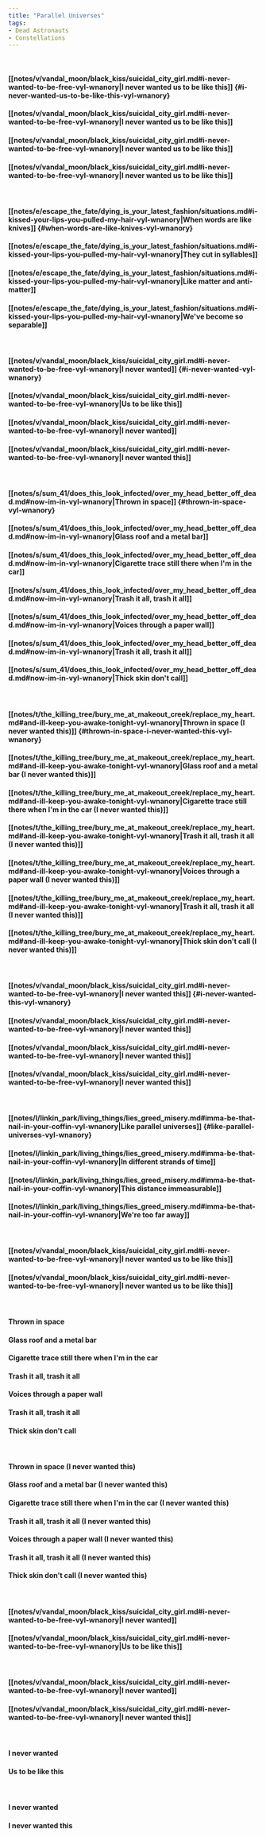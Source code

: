 ```yaml
---
title: "Parallel Universes"
tags:
- Dead Astronauts
- Constellations
---
```

&nbsp;
#### [[notes/v/vandal_moon/black_kiss/suicidal_city_girl.md#i-never-wanted-to-be-free-vyl-wnanory|I never wanted us to be like this]] {#i-never-wanted-us-to-be-like-this-vyl-wnanory}
#### [[notes/v/vandal_moon/black_kiss/suicidal_city_girl.md#i-never-wanted-to-be-free-vyl-wnanory|I never wanted us to be like this]]
#### [[notes/v/vandal_moon/black_kiss/suicidal_city_girl.md#i-never-wanted-to-be-free-vyl-wnanory|I never wanted us to be like this]]
#### [[notes/v/vandal_moon/black_kiss/suicidal_city_girl.md#i-never-wanted-to-be-free-vyl-wnanory|I never wanted us to be like this]]
&nbsp;
#### [[notes/e/escape_the_fate/dying_is_your_latest_fashion/situations.md#i-kissed-your-lips-you-pulled-my-hair-vyl-wnanory|When words are like knives]] {#when-words-are-like-knives-vyl-wnanory}
#### [[notes/e/escape_the_fate/dying_is_your_latest_fashion/situations.md#i-kissed-your-lips-you-pulled-my-hair-vyl-wnanory|They cut in syllables]]
#### [[notes/e/escape_the_fate/dying_is_your_latest_fashion/situations.md#i-kissed-your-lips-you-pulled-my-hair-vyl-wnanory|Like matter and anti-matter]]
#### [[notes/e/escape_the_fate/dying_is_your_latest_fashion/situations.md#i-kissed-your-lips-you-pulled-my-hair-vyl-wnanory|We've become so separable]]
&nbsp;
#### [[notes/v/vandal_moon/black_kiss/suicidal_city_girl.md#i-never-wanted-to-be-free-vyl-wnanory|I never wanted]] {#i-never-wanted-vyl-wnanory}
#### [[notes/v/vandal_moon/black_kiss/suicidal_city_girl.md#i-never-wanted-to-be-free-vyl-wnanory|Us to be like this]]
#### [[notes/v/vandal_moon/black_kiss/suicidal_city_girl.md#i-never-wanted-to-be-free-vyl-wnanory|I never wanted]]
#### [[notes/v/vandal_moon/black_kiss/suicidal_city_girl.md#i-never-wanted-to-be-free-vyl-wnanory|I never wanted this]]
&nbsp;
#### [[notes/s/sum_41/does_this_look_infected/over_my_head_better_off_dead.md#now-im-in-vyl-wnanory|Thrown in space]] {#thrown-in-space-vyl-wnanory}
#### [[notes/s/sum_41/does_this_look_infected/over_my_head_better_off_dead.md#now-im-in-vyl-wnanory|Glass roof and a metal bar]]
#### [[notes/s/sum_41/does_this_look_infected/over_my_head_better_off_dead.md#now-im-in-vyl-wnanory|Cigarette trace still there when I'm in the car]]
#### [[notes/s/sum_41/does_this_look_infected/over_my_head_better_off_dead.md#now-im-in-vyl-wnanory|Trash it all, trash it all]]
#### [[notes/s/sum_41/does_this_look_infected/over_my_head_better_off_dead.md#now-im-in-vyl-wnanory|Voices through a paper wall]]
#### [[notes/s/sum_41/does_this_look_infected/over_my_head_better_off_dead.md#now-im-in-vyl-wnanory|Trash it all, trash it all]]
#### [[notes/s/sum_41/does_this_look_infected/over_my_head_better_off_dead.md#now-im-in-vyl-wnanory|Thick skin don't call]]
&nbsp;
#### [[notes/t/the_killing_tree/bury_me_at_makeout_creek/replace_my_heart.md#and-ill-keep-you-awake-tonight-vyl-wnanory|Thrown in space (I never wanted this)]] {#thrown-in-space-i-never-wanted-this-vyl-wnanory}
#### [[notes/t/the_killing_tree/bury_me_at_makeout_creek/replace_my_heart.md#and-ill-keep-you-awake-tonight-vyl-wnanory|Glass roof and a metal bar (I never wanted this)]]
#### [[notes/t/the_killing_tree/bury_me_at_makeout_creek/replace_my_heart.md#and-ill-keep-you-awake-tonight-vyl-wnanory|Cigarette trace still there when I'm in the car (I never wanted this)]]
#### [[notes/t/the_killing_tree/bury_me_at_makeout_creek/replace_my_heart.md#and-ill-keep-you-awake-tonight-vyl-wnanory|Trash it all, trash it all (I never wanted this)]]
#### [[notes/t/the_killing_tree/bury_me_at_makeout_creek/replace_my_heart.md#and-ill-keep-you-awake-tonight-vyl-wnanory|Voices through a paper wall (I never wanted this)]]
#### [[notes/t/the_killing_tree/bury_me_at_makeout_creek/replace_my_heart.md#and-ill-keep-you-awake-tonight-vyl-wnanory|Trash it all, trash it all (I never wanted this)]]
#### [[notes/t/the_killing_tree/bury_me_at_makeout_creek/replace_my_heart.md#and-ill-keep-you-awake-tonight-vyl-wnanory|Thick skin don't call (I never wanted this)]]
&nbsp;
#### [[notes/v/vandal_moon/black_kiss/suicidal_city_girl.md#i-never-wanted-to-be-free-vyl-wnanory|I never wanted this]] {#i-never-wanted-this-vyl-wnanory}
#### [[notes/v/vandal_moon/black_kiss/suicidal_city_girl.md#i-never-wanted-to-be-free-vyl-wnanory|I never wanted this]]
#### [[notes/v/vandal_moon/black_kiss/suicidal_city_girl.md#i-never-wanted-to-be-free-vyl-wnanory|I never wanted this]]
#### [[notes/v/vandal_moon/black_kiss/suicidal_city_girl.md#i-never-wanted-to-be-free-vyl-wnanory|I never wanted this]]
&nbsp;
#### [[notes/l/linkin_park/living_things/lies_greed_misery.md#imma-be-that-nail-in-your-coffin-vyl-wnanory|Like parallel universes]] {#like-parallel-universes-vyl-wnanory}
#### [[notes/l/linkin_park/living_things/lies_greed_misery.md#imma-be-that-nail-in-your-coffin-vyl-wnanory|In different strands of time]]
#### [[notes/l/linkin_park/living_things/lies_greed_misery.md#imma-be-that-nail-in-your-coffin-vyl-wnanory|This distance immeasurable]]
#### [[notes/l/linkin_park/living_things/lies_greed_misery.md#imma-be-that-nail-in-your-coffin-vyl-wnanory|We're too far away]]
&nbsp;
#### [[notes/v/vandal_moon/black_kiss/suicidal_city_girl.md#i-never-wanted-to-be-free-vyl-wnanory|I never wanted us to be like this]]
#### [[notes/v/vandal_moon/black_kiss/suicidal_city_girl.md#i-never-wanted-to-be-free-vyl-wnanory|I never wanted us to be like this]]
&nbsp;
#### Thrown in space
#### Glass roof and a metal bar
#### Cigarette trace still there when I'm in the car
#### Trash it all, trash it all
#### Voices through a paper wall
#### Trash it all, trash it all
#### Thick skin don't call
&nbsp;
#### Thrown in space (I never wanted this)
#### Glass roof and a metal bar (I never wanted this)
#### Cigarette trace still there when I'm in the car (I never wanted this)
#### Trash it all, trash it all (I never wanted this)
#### Voices through a paper wall (I never wanted this)
#### Trash it all, trash it all (I never wanted this)
#### Thick skin don't call (I never wanted this)
&nbsp;
#### [[notes/v/vandal_moon/black_kiss/suicidal_city_girl.md#i-never-wanted-to-be-free-vyl-wnanory|I never wanted]]
#### [[notes/v/vandal_moon/black_kiss/suicidal_city_girl.md#i-never-wanted-to-be-free-vyl-wnanory|Us to be like this]]
&nbsp;
#### [[notes/v/vandal_moon/black_kiss/suicidal_city_girl.md#i-never-wanted-to-be-free-vyl-wnanory|I never wanted]]
#### [[notes/v/vandal_moon/black_kiss/suicidal_city_girl.md#i-never-wanted-to-be-free-vyl-wnanory|I never wanted this]]
&nbsp;
#### I never wanted
#### Us to be like this
&nbsp;
#### I never wanted
#### I never wanted this

